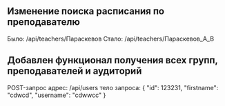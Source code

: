 <h2>Изменение поиска расписания по преподавателю</h2>
Было:
/api/teachers/Параскевов
Стало:
/api/teachers/Параскевов_А_В

<h2>Добавлен функционал получения всех групп, преподавателей и аудиторий</h2>
POST-запрос
адрес: /api/users
тело запроса:
{
    "id": 123231,
    "firstname": "cdwcd",
    "username": "cdwwcc"
}